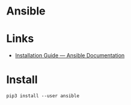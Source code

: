 # Ansible

# Links

* [Installation Guide — Ansible Documentation](https://docs.ansible.com/ansible/latest/installation_guide/intro_installation.html)

# Install

```
pip3 install --user ansible
```

